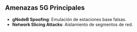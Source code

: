## Amenazas 5G Principales
- **gNodeB Spoofing**: Emulación de estaciones base falsas.
- **Network Slicing Attacks**: Aislamiento de segmentos de red.
